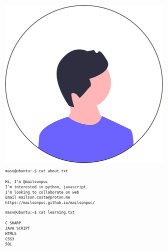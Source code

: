 <img src="undraw.svg">


```bash
masv@ubuntu:~$ cat about.txt

Hi, I’m @mailsonpuc
I’m interested in python, javascript.
I’m looking to collaborate on web
Email mailson.costa@proton.me
https://mailsonpuc.github.io/mailsonpuc/
```


```bash
masv@ubuntu:~$ cat learning.txt

C SHARP
JAVA SCRIPT
HTML5
CSS3
SQL
```






<!---
mailsonpuc/mailsonpuc is a ✨ special ✨ repository because its `README.md` (this file) appears on your GitHub profile.
You can click the Preview link to take a look at your changes.
--->
